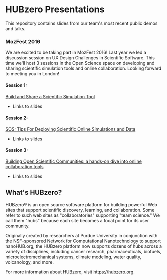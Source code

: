# HUBzero Presentations
This repository contains slides from our team's most recent public demos and talks.

### MozFest 2016 ###
We are excited to be taking part in MozFest 2016! Last year we led a discussion session on UX Design Challenges in Scientific Software. This time we'll host 3 sessions in the Open Science space on developing and sharing scientific simulation tools and online collaboration. Looking forward to meeting you in London!

#### Session 1: ####
[Build and Share a Scientific Simulation Tool](https://github.com/MozillaFoundation/mozfest-program-2016/issues/415)
 * Links to slides

#### Session 2: ####

[SOS: Tips For Deploying Scientific Online Simulations and Data](https://github.com/MozillaFoundation/mozfest-program-2016/issues/820)
 * Links to slides

#### Session 3: ####

[Building Open Scientific Communities: a hands-on dive into online collaboration tools](https://github.com/MozillaFoundation/mozfest-program-2016/issues/416)
 * Links to slides

## What's HUBzero?

HUBzero® is an open source software platform for building powerful Web sites that support scientific discovery, learning, and collaboration. Some refer to such web sites as "collaboratories" supporting "team science." We call them "hubs" because each site becomes a focal point for its user community.

Originally created by researchers at Purdue University in conjunction with the NSF-sponsored Network for Computational Nanotechnology to support nanoHUB.org, the HUBzero platform now supports dozens of hubs across a variety of disciplines, including cancer research, pharmaceuticals, biofuels, microelectromechanical systems, climate modeling, water quality, volcanology, and more.

For more information about HUBzero, visit https://hubzero.org.
